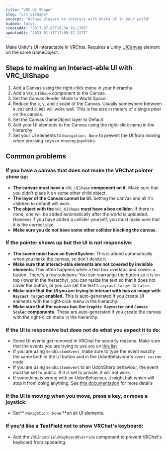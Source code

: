 ```yaml
---
title: "VRC Ui Shape"
slug: "vrc_uishape"
excerpt: "Allows players to interact with Unity UI in your world"
hidden: false
createdAt: "2017-07-07T19:34:10.176Z"
updatedAt: "2023-01-31T17:09:17.157Z"
---
```

Make Unity's UI interactable in VRChat. Requires a Unity [UICanvas](https://docs.unity3d.com/Manual/UICanvas.html) element on the same GameObject.

## Steps to making an Interact-able UI with VRC_UiShape

1. Add a Canvas using the right-click menu in your hierarchy.
2. Add a `VRC_UIShape` component to the Canvas.
3. Set the Canvas Render Mode to World Space.
4. Reduce the `x`, `y`, and `z` scale of the Canvas. Usually somewhere between `0.001` and `0.005` will work well. This is the size in meters of a single pixel on the canvas.
5. Set the Canvas GameObject layer to Default
6. Add your UI elements to the Canvas using the right-click menu in the hierarchy
7. Set your UI elements to `Navigation: None` to prevent the UI from moving when pressing keys or moving joysticks.

## Common problems

### If you have a canvas that does not make the VRChat pointer show up:

* **The canvas must have a** `VRC_UIShape` **component on it.** Make sure that you didn't place it on some other child object.
* **The layer of the Canvas cannot be UI.** Setting the canvas and all it's children to default will work.
* **The object with the** `VRC_UIShape` **must have a box collider.** If there is none, one will be added automatically after the world is uploaded. However if you have added a collider yourself, you must make sure that it is the correct size.
* **Make sure you do not have some other collider blocking the canvas.** 

### If the pointer shows up but the UI is not responsive:
* **The scene must have an EventSystem.** This is added automatically when you make the canvas, so don't delete it.
* **Make sure that interact-able elements are not covered by invisible elements.** This often happens when a text box overlaps and covers a button. There's a few solutions: You can rearrange the button so it is on top (lower in the hierarchy), you can resize the text so that it does not cover the button, or you can set the text's `raycast target` to `false`.
* **Make sure that the UI you are trying to interact with has an image with `Raycast Target` enabled.** This is auto-generated if you create UI elements with the right-click menu in the hierarchy.
* **Make sure that the canvas has the `Graphic Raycaster` and `Canvas Scaler` components.** These are auto-generated if you create the canvas with the right-click menu in the hierarchy.

### If the UI is responsive but does not do what you expect it to do:

* Some UI events get removed in VRChat for security reasons. Make sure that the events you are trying to use are on [this list](/creators.vrchat.com/worlds/udon/ui-events)
* If you are using `SendCustomEvent`, make sure to type the event exactly the same both in the UI button and in the UdonBehaviour's `event custom` node
* If you are using `SendCustomEvent` to an UdonSharp behaviour, the event must be set to public. If it is set to private, it will not work.
* If something is wrong with an UdonBehaviour, it might halt which will stop it from doing anything. See [this documentation](/creators.vrchat.com/worlds/udon/debugging-udon-projects#finding-udon-errors) for more details

### If the UI is moving when you move, press a key, or move a joystick:

* Set** `Navigation: None` **on all UI elements.

### If you'd like a TextField not to show VRChat's keyboard:

* Add the `VRCInputFieldKeyboardOverride` component to prevent VRChat's keyboard from appearing.